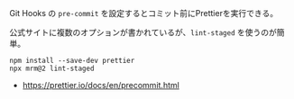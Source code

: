 Git Hooks の `pre-commit` を設定するとコミット前にPrettierを実行できる。

公式サイトに複数のオプションが書かれているが、`lint-staged` を使うのが簡単。

```
npm install --save-dev prettier
npx mrm@2 lint-staged
```

- https://prettier.io/docs/en/precommit.html
